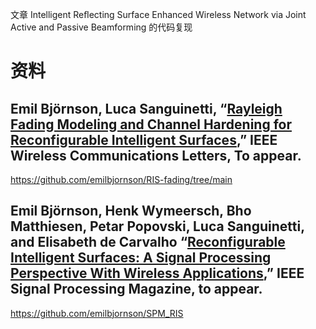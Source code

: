  

文章 Intelligent Reﬂecting Surface Enhanced Wireless Network via Joint Active and Passive Beamforming 的代码复现



# 资料

## Emil Björnson, Luca Sanguinetti, “[Rayleigh Fading Modeling and Channel Hardening for Reconfigurable Intelligent Surfaces](https://arxiv.org/pdf/2009.04723),” IEEE Wireless Communications Letters, To appear.

https://github.com/emilbjornson/RIS-fading/tree/main



## Emil Björnson, Henk Wymeersch, Bho Matthiesen, Petar Popovski, Luca Sanguinetti, and Elisabeth de Carvalho “[Reconfigurable Intelligent Surfaces: A Signal Processing Perspective With Wireless Applications](https://arxiv.org/pdf/2102.00742.pdf),” IEEE Signal Processing Magazine, to appear.

https://github.com/emilbjornson/SPM_RIS
